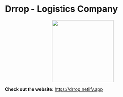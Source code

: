 # Drrop - Logistics Company
<p align="center">
  <img width="200" height="200" src="https://user-images.githubusercontent.com/48212928/115912406-e936ee00-a48c-11eb-834b-92c2671dbffa.png">
</p>

**Check out the website:** https://drrop.netlify.app
